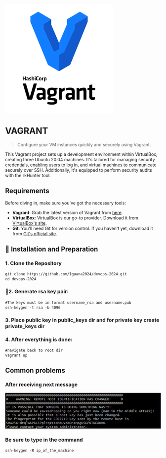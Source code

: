 ![Vagrant Logo](/images/vagrant-logo.png)
# VAGRANT 
> Configure your VM instances quickly and securely using Vagrant.


This Vagrant project sets up a development environment within VirtualBox, creating three Ubuntu 20.04 machines. It's tailored for managing security credentials, enabling users to log in, and virtual machines to communicate securely over SSH. Additionally, it's equipped to perform security audits with the rkHunter tool.

## Requirements

Before diving in, make sure you've got the necessary tools:

- **Vagrant**: Grab the latest version of Vagrant from [here](https://www.vagrantup.com/downloads.html).
- **VirtualBox**: VirtualBox is our go-to provider. Download it from [VirtualBox's site](https://www.virtualbox.org/wiki/Downloads).
- **Git**: You'll need Git for version control. If you haven't yet, download it from [Git's official site](https://git-scm.com/downloads).

## :wrench: Installation and Preparation

### 1. Clone the Repository
```
git clone https://github.com/Iguana2024/devops-2024.git
cd devops-2024
```
### :key:2. Generate rsa key pair:
```
#The keys must be in format username_rsa and username.pub
ssh-keygen -t rsa -b 4096
```
### 3. Place public key in public_keys dir and for private key create private_keys dir

### 4. After everything is done:
```
#navigate back to root dir
vagrant up
```

## Common problems
### After receiving next message
![Problem1](/images/problem1.png)
### Be sure to type in the command
```
ssh-keygen -R ip_of_the_machine
```
